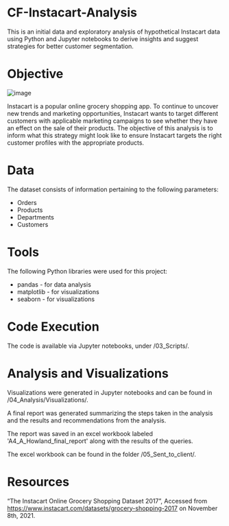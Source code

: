 # CF-Instacart-Analysis

This is an initial data and exploratory analysis of hypothetical Instacart data using Python and Jupyter notebooks to derive insights and suggest strategies for better customer segmentation.

# Objective

![image](https://user-images.githubusercontent.com/90270029/148097915-c2a38d6e-2223-4023-8c77-18bcdb9afeb5.png)

Instacart is a popular online grocery shopping app. To continue to uncover new trends and marketing opportunities, Instacart wants to target different customers 
with applicable marketing campaigns to see whether they have an effect on the sale of their products. 
The objective of this analysis is to inform what this strategy might look like to ensure Instacart targets the right customer profiles with the appropriate products.

# Data

The dataset consists of information pertaining to the following parameters:
* Orders
* Products
* Departments
* Customers

# Tools

The following Python libraries were used for this project:
* pandas - for data analysis
* matplotlib - for visualizations
* seaborn - for visualizations

# Code Execution

The code is available via Jupyter notebooks, under /03_Scripts/. 

# Analysis and Visualizations

Visualizations were generated in Jupyter notebooks and can be found in /04_Analysis/Visualizations/. 

A final report was generated summarizing the steps taken in the analysis and the results and recommendations from the analysis.  

The report was saved in an excel workbook labeled 'A4_A_Howland_final_report' along with the results of the queries.

The excel workbook can be found in the folder /05_Sent_to_client/.

# Resources

“The Instacart Online Grocery Shopping Dataset 2017”, Accessed from https://www.instacart.com/datasets/grocery-shopping-2017 on November 8th, 2021.
